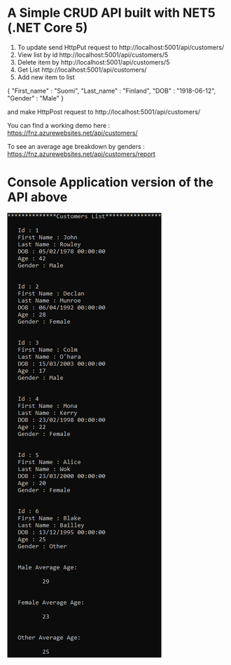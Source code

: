 # A Simple CRUD API built with NET5 (.NET Core 5)
1. To update send HttpPut request to http://localhost:5001/api/customers/
2. View list by id http://localhost:5001/api/customers/5
3. Delete item by http://localhost:5001/api/customers/5
4. Get List http://localhost:5001/api/customers/
5. Add new item to list

{
    "First_name" : "Suomi",
    "Last_name" : "Finland",
    "DOB" : "1918-06-12",
    "Gender" : "Male"
}

and make HttpPost request to http://localhost:5001/api/customers/

You can find a working demo here : https://fnz.azurewebsites.net/api/customers/

To see an average age breakdown by genders :  https://fnz.azurewebsites.net/api/customers/report

# Console Application version of the API above 
![Console App output](https://github.com/ashrafulhaque89/fnz/blob/master/Console%20Application/ConsoleApp.png)
